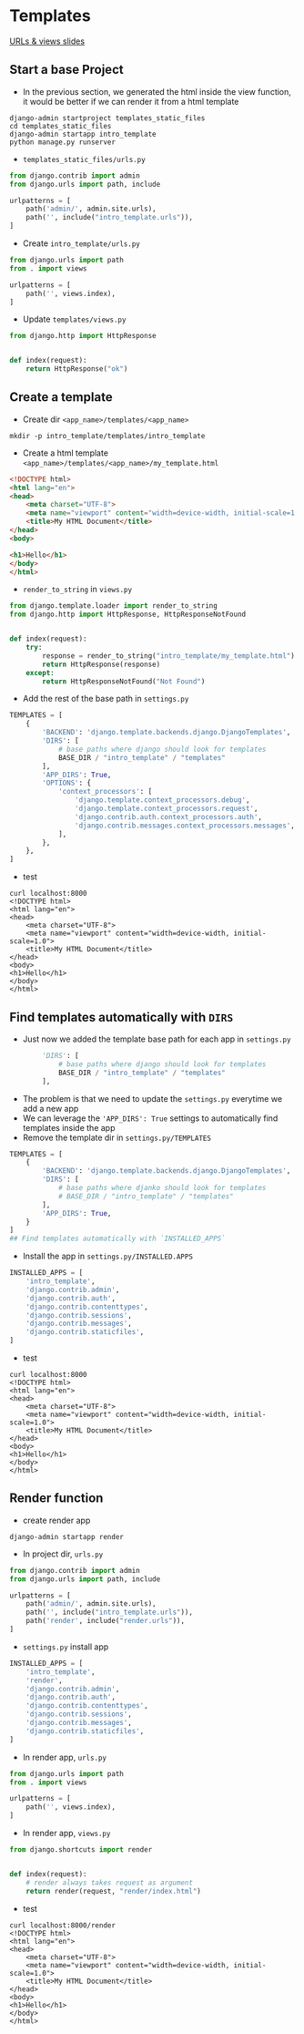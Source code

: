 # Templates

[URLs & views slides](https://github.com/academind/django-practical-guide-course-code/blob/urls-views-zz-extra-files/slides/slides.pdf)

## Start a base Project

- In the previous section, we generated the html inside the view function, it would be better if we can render it from a
  html template

```commandline
django-admin startproject templates_static_files
cd templates_static_files
django-admin startapp intro_template
python manage.py runserver
```

- `templates_static_files/urls.py`

```python
from django.contrib import admin
from django.urls import path, include

urlpatterns = [
    path('admin/', admin.site.urls),
    path('', include("intro_template.urls")),
]
```

- Create `intro_template/urls.py`

```python
from django.urls import path
from . import views

urlpatterns = [
    path('', views.index),
]
```

- Update `templates/views.py`
```python
from django.http import HttpResponse


def index(request):
    return HttpResponse("ok")
```

## Create a template

- Create dir `<app_name>/templates/<app_name>`
```commandline
mkdir -p intro_template/templates/intro_template 
```

- Create a html template `<app_name>/templates/<app_name>/my_template.html`
```html
<!DOCTYPE html>
<html lang="en">
<head>
    <meta charset="UTF-8">
    <meta name="viewport" content="width=device-width, initial-scale=1.0">
    <title>My HTML Document</title>
</head>
<body>

<h1>Hello</h1>
</body>
</html>
```

- `render_to_string` in `views.py`
```python
from django.template.loader import render_to_string
from django.http import HttpResponse, HttpResponseNotFound


def index(request):
    try:
        response = render_to_string("intro_template/my_template.html")
        return HttpResponse(response)
    except:
        return HttpResponseNotFound("Not Found")
```

- Add the rest of the base path in `settings.py`
```python
TEMPLATES = [
    {
        'BACKEND': 'django.template.backends.django.DjangoTemplates',
        'DIRS': [
            # base paths where django should look for templates
            BASE_DIR / "intro_template" / "templates"
        ],
        'APP_DIRS': True,
        'OPTIONS': {
            'context_processors': [
                'django.template.context_processors.debug',
                'django.template.context_processors.request',
                'django.contrib.auth.context_processors.auth',
                'django.contrib.messages.context_processors.messages',
            ],
        },
    },
]
```

- test

```commandline
curl localhost:8000
<!DOCTYPE html>
<html lang="en">
<head>
    <meta charset="UTF-8">
    <meta name="viewport" content="width=device-width, initial-scale=1.0">
    <title>My HTML Document</title>
</head>
<body>
<h1>Hello</h1>
</body>
</html>
```

## Find templates automatically with `DIRS`
- Just now we added the template base path for each app in `settings.py`
```python
        'DIRS': [
            # base paths where django should look for templates
            BASE_DIR / "intro_template" / "templates"
        ],
```
- The problem is that we need to update the `settings.py` everytime we add a new app
- We can leverage the `'APP_DIRS': True` settings to automatically find templates inside the app
- Remove the template dir in `settings.py/TEMPLATES`
```python
TEMPLATES = [
    {
        'BACKEND': 'django.template.backends.django.DjangoTemplates',
        'DIRS': [
            # base paths where djanko should look for templates
            # BASE_DIR / "intro_template" / "templates"
        ],
        'APP_DIRS': True,
    }
]
## Find templates automatically with `INSTALLED_APPS` 
```
- Install the app in `settings.py/INSTALLED.APPS`
```python
INSTALLED_APPS = [
    'intro_template',
    'django.contrib.admin',
    'django.contrib.auth',
    'django.contrib.contenttypes',
    'django.contrib.sessions',
    'django.contrib.messages',
    'django.contrib.staticfiles',
]
```
- test
```commandline
curl localhost:8000
<!DOCTYPE html>
<html lang="en">
<head>
    <meta charset="UTF-8">
    <meta name="viewport" content="width=device-width, initial-scale=1.0">
    <title>My HTML Document</title>
</head>
<body>
<h1>Hello</h1>
</body>
</html>
```

## Render function
- create render app
```commandline
django-admin startapp render
```
- In project dir, `urls.py`
```python
from django.contrib import admin
from django.urls import path, include

urlpatterns = [
    path('admin/', admin.site.urls),
    path('', include("intro_template.urls")),
    path('render', include("render.urls")),
]
```
- `settings.py` install app
```python
INSTALLED_APPS = [
    'intro_template',
    'render',
    'django.contrib.admin',
    'django.contrib.auth',
    'django.contrib.contenttypes',
    'django.contrib.sessions',
    'django.contrib.messages',
    'django.contrib.staticfiles',
]
```
- In render app, `urls.py`
```python
from django.urls import path
from . import views

urlpatterns = [
    path('', views.index),
]
```
- In render app, `views.py`
```python
from django.shortcuts import render


def index(request):
    # render always takes request as argument
    return render(request, "render/index.html")
```
- test
```commandline
curl localhost:8000/render          
<!DOCTYPE html>
<html lang="en">
<head>
    <meta charset="UTF-8">
    <meta name="viewport" content="width=device-width, initial-scale=1.0">
    <title>My HTML Document</title>
</head>
<body>
<h1>Hello</h1>
</body>
</html>
```